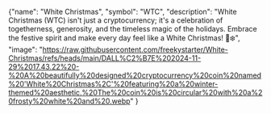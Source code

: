 {"name": "White Christmas",
"symbol": "WTC",
"description": "White Christmas (WTC) isn't just a cryptocurrency; it's a celebration of togetherness, generosity, and the timeless magic of the holidays. Embrace the festive spirit and make every day feel like a White Christmas! 🎄❄️",
"image": "https://raw.githubusercontent.com/freekystarter/White-Christmas/refs/heads/main/DALL%C2%B7E%202024-11-29%2017.43.22%20-%20A%20beautifully%20designed%20cryptocurrency%20coin%20named%20'White%20Christmas%2C'%20featuring%20a%20winter-themed%20aesthetic.%20The%20coin%20is%20circular%20with%20a%20frosty%20white%20and%20.webp"
}
